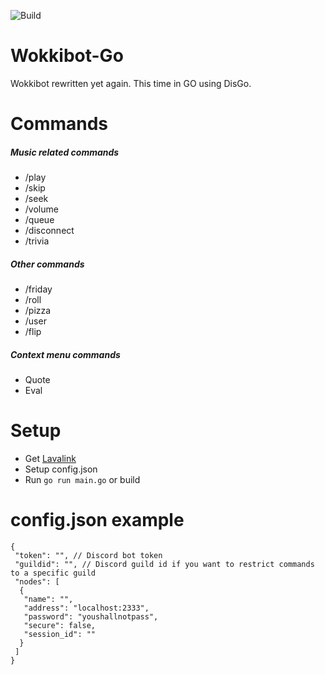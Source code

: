 ![Build](https://github.com/wokkipannu/Wokkibot-Go/actions/workflows/build.yml/badge.svg)

# Wokkibot-Go
Wokkibot rewritten yet again. This time in GO using DisGo.

# Commands
##### Music related commands
* /play
* /skip
* /seek
* /volume
* /queue
* /disconnect
* /trivia
##### Other commands
* /friday
* /roll
* /pizza
* /user
* /flip
##### Context menu commands
* Quote
* Eval

# Setup
* Get [Lavalink](https://github.com/freyacodes/Lavalink)
* Setup config.json
* Run `go run main.go` or build

# config.json example
```
{
 "token": "", // Discord bot token
 "guildid": "", // Discord guild id if you want to restrict commands to a specific guild
 "nodes": [
  {
   "name": "",
   "address": "localhost:2333",
   "password": "youshallnotpass",
   "secure": false,
   "session_id": ""
  }
 ]
}
```